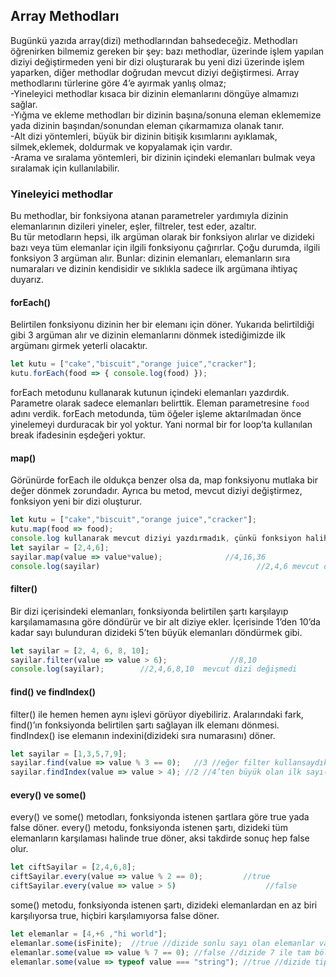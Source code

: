 ## Array Methodları

Bugünkü yazıda array(dizi) methodlarından bahsedeceğiz. Methodları öğrenirken bilmemiz gereken bir şey: bazı methodlar, üzerinde işlem yapılan diziyi değiştirmeden yeni bir dizi oluşturarak bu yeni dizi üzerinde işlem yaparken, diğer methodlar doğrudan mevcut diziyi değiştirmesi. Array methodlarını türlerine göre 4’e ayırmak yanlış olmaz;<br>
-Yineleyici methodlar kısaca bir dizinin elemanlarını döngüye almamızı sağlar.<br>
-Yığma ve ekleme methodları bir dizinin başına/sonuna eleman eklememize yada dizinin başından/sonundan eleman çıkarmamıza olanak tanır. <br>
-Alt dizi yöntemleri, büyük bir dizinin bitişik kısımlarını ayıklamak, silmek,eklemek, doldurmak ve kopyalamak için vardır.<br>
-Arama ve sıralama yöntemleri, bir dizinin içindeki elemanları bulmak veya sıralamak için kullanılabilir.<br>


### Yineleyici methodlar
Bu methodlar, bir fonksiyona atanan parametreler yardımıyla dizinin elemanlarının dizileri yineler, eşler, filtreler, test eder, azaltır.<br>
Bu tür metodların hepsi, ilk argüman olarak bir fonksiyon alırlar ve dizideki bazı veya tüm elemanlar için ilgili fonksiyonu çağırırlar. Çoğu durumda, ilgili fonksiyon 3 argüman alır. Bunlar: dizinin elemanları, elemanların sıra numaraları ve dizinin kendisidir ve sıklıkla sadece ilk argümana ihtiyaç duyarız.

#### forEach()
Belirtilen fonksiyonu dizinin her bir elemanı için döner. Yukarıda belirtildiği gibi 3 argüman alır ve dizinin elemanlarını dönmek istediğimizde ilk argümanı girmek yeterli olacaktır.
```javascript
let kutu = ["cake","biscuit","orange juice","cracker"];
kutu.forEach(food => { console.log(food) });
```
forEach metodunu kullanarak kutunun içindeki elemanları yazdırdık. Parametre olarak sadece elemanları belirttik. Eleman parametresine  `food` adını verdik. 
forEach metodunda, tüm öğeler işleme aktarılmadan önce yinelemeyi durduracak bir yol yoktur. Yani normal bir for loop’ta kullanılan break ifadesinin eşdeğeri yoktur.
#### map()
Görünürde forEach ile oldukça benzer olsa da, map fonksiyonu mutlaka bir değer dönmek zorundadır. Ayrıca bu metod, mevcut diziyi değiştirmez, fonksiyon yeni bir dizi oluşturur. 
```javascript
let kutu = ["cake","biscuit","orange juice","cracker"];
kutu.map(food => food);
console.log kullanarak mevcut diziyi yazdırmadık, çünkü fonksiyon halihazırda bir değer döndü.
let sayilar = [2,4,6];
sayilar.map(value => value*value);              //4,16,36
console.log(sayilar)                                   //2,4,6 mevcut dizi değişmedi
```
#### filter()
Bir dizi içerisindeki elemanları, fonksiyonda belirtilen şartı karşılayıp karşılamamasına göre döndürür ve bir alt diziye ekler. İçerisinde 1’den 10’da kadar sayı bulunduran dizideki 5’ten büyük elemanları döndürmek gibi. 
```javascript
let sayilar = [2, 4, 6, 8, 10];
sayilar.filter(value => value > 6);              //8,10
console.log(sayilar);        //2,4,6,8,10  mevcut dizi değişmedi
```
#### find() ve findIndex()
filter() ile hemen hemen aynı işlevi görüyor diyebiliriz. Aralarındaki fark, find()’ın fonksiyonda belirtilen şartı sağlayan ilk elemanı dönmesi. findIndex() ise elemanın indexini(dizideki sıra numarasını) döner.
```javascript
let sayilar = [1,3,5,7,9];
sayilar.find(value => value % 3 == 0);   //3 //eğer filter kullansaydık 3,9 dönecekti.
sayilar.findIndex(value => value > 4); //2 //4’ten büyük olan ilk sayı(5) index değerini(2) aldık.
```
#### every() ve some()
every() ve some() metodları, fonksiyonda istenen şartlara göre true yada false döner. 
every() metodu, fonksiyonda istenen şartı, dizideki tüm elemanların karşılaması halinde true döner, aksi takdirde sonuç hep false olur.
```javascript
let ciftSayilar = [2,4,6,8];
ciftSayilar.every(value => value % 2 == 0);         //true
ciftSayilar.every(value => value > 5)                    //false
```
some() metodu, fonksiyonda istenen şartı, dizideki elemanlardan en az biri karşılıyorsa true, hiçbiri karşılamıyorsa false döner. 
```javascript
let elemanlar = [4,+6 ,"hi world"];
elemanlar.some(isFinite);  //true //dizide sonlu sayı olan elemanlar var.
elemanlar.some(value => value % 7 == 0); //false //dizide 7 ile tam bölünebilen bir eleman yok.
elemanlar.some(value => typeof value === "string"); //true //dizide tipi string olan eleman var.
```

